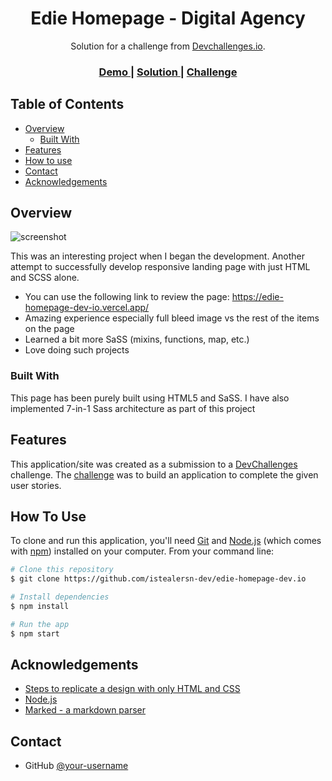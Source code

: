 <!-- Please update value in the {}  -->

<h1 align="center">Edie Homepage - Digital Agency</h1>

<div align="center">
   Solution for a challenge from  <a href="http://devchallenges.io" target="_blank">Devchallenges.io</a>.
</div>

<div align="center">
  <h3>
    <a href="https://edie-homepage-dev-io.vercel.app/">
      Demo
    </a>
    <span> | </span>
    <a href="https://github.com/istealersn-dev/edie-homepage-dev.io">
      Solution
    </a>
    <span> | </span>
    <a href="https://devchallenges.io/challenges/xobQBuf8zWWmiYMIAZe0">
      Challenge
    </a>
  </h3>
</div>

<!-- TABLE OF CONTENTS -->

## Table of Contents

- [Overview](#overview)
  - [Built With](#built-with)
- [Features](#features)
- [How to use](#how-to-use)
- [Contact](#contact)
- [Acknowledgements](#acknowledgements)

<!-- OVERVIEW -->

## Overview

![screenshot](blob:https://vercel.com/704ac3bd-1d76-4716-8d5b-5d2a88c4a6f3)

This was an interesting project when I began the development. Another attempt to successfully develop responsive landing page with just HTML and SCSS alone.

- You can use the following link to review the page: https://edie-homepage-dev-io.vercel.app/
- Amazing experience especially full bleed image vs the rest of the items on the page
- Learned a bit more SaSS (mixins, functions, map, etc.)
- Love doing such projects

### Built With

This page has been purely built using HTML5 and SaSS. I have also implemented 7-in-1 Sass architecture as part of this project

## Features

<!-- List the features of your application or follow the template. Don't share the figma file here :) -->

This application/site was created as a submission to a [DevChallenges](https://devchallenges.io/challenges) challenge. The [challenge](https://devchallenges.io/challenges/xobQBuf8zWWmiYMIAZe0) was to build an application to complete the given user stories.

## How To Use

<!-- Example: -->

To clone and run this application, you'll need [Git](https://git-scm.com) and [Node.js](https://nodejs.org/en/download/) (which comes with [npm](http://npmjs.com)) installed on your computer. From your command line:

```bash
# Clone this repository
$ git clone https://github.com/istealersn-dev/edie-homepage-dev.io

# Install dependencies
$ npm install

# Run the app
$ npm start
```

## Acknowledgements

<!-- This section should list any articles or add-ons/plugins that helps you to complete the project. This is optional but it will help you in the future. For example -->

- [Steps to replicate a design with only HTML and CSS](https://devchallenges-blogs.web.app/how-to-replicate-design/)
- [Node.js](https://nodejs.org/)
- [Marked - a markdown parser](https://github.com/chjj/marked)

## Contact

- GitHub [@your-username](https://github.com/istealersn-dev)
